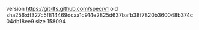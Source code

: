 version https://git-lfs.github.com/spec/v1
oid sha256:df327c5f814469dcaa1c914e2825d637bafb38f7820b360048b374c04db18ee9
size 158094
